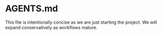 # AGENTS.md


This file is intentionally concise as we are just starting the project. We will expand conservatively as workflows mature.
